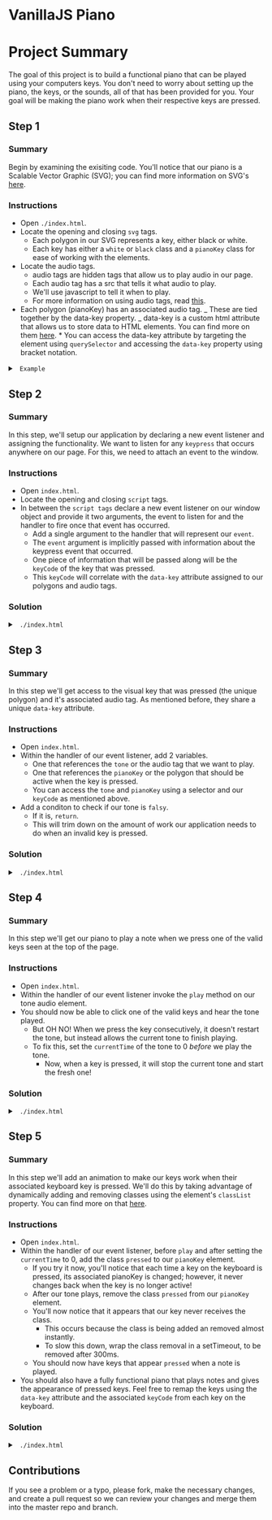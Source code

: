 # VanillaJS Piano

# Project Summary

The goal of this project is to build a functional piano that can be played using your computers keys. You don't need to worry about setting up the piano, the keys, or the sounds, all of that has been provided for you. Your goal will be making the piano work when their respective keys are pressed.
 
## Step 1

### Summary

Begin by examining the exisiting code. You'll notice that our piano is a Scalable Vector Graphic (SVG); you can find more information on SVG's <a href="https://www.w3schools.com/graphics/svg_intro.asp">here</a>.

### Instructions

- Open `./index.html`.
- Locate the opening and closing `svg` tags.
  - Each polygon in our SVG represents a key, either black or white.
  - Each key has either a `white` or `black` class and a `pianoKey` class for ease of working with the elements.
- Locate the audio tags.
  - audio tags are hidden tags that allow us to play audio in our page.
  - Each audio tag has a src that tells it what audio to play.
  - We'll use javascript to tell it when to play.
  - For more information on using audio tags, read <a href="https://www.w3schools.com/tags/ref_av_dom.asp">this</a>.
- Each polygon (pianoKey) has an associated audio tag.
  _ These are tied together by the data-key property.
  _ data-key is a custom html attribute that allows us to store data to HTML elements. You can find more on them <a href="https://www.w3schools.com/tags/att_global_data.asp">here</a>. \* You can access the data-key attribute by targeting the element using `querySelector` and accessing the `data-key` property using bracket notation.

<details>

<summary><code> Example </code></summary>

```js
// Here we're accessing the audio element with a data-key property of 65

const element = document.querySelector('audio[data-key="65"]');
```
</details>

## Step 2

### Summary

In this step, we'll setup our application by declaring a new event listener and assigning the functionality. We want to listen for any `keypress` that occurs anywhere on our page. For this, we need to attach an event to the window.

### Instructions

- Open `index.html`.
- Locate the opening and closing `script` tags.
- In between the `script tags` declare a new event listener on our window object and provide it two arguments, the event to listen for and the handler to fire once that event has occurred.
  - Add a single argument to the handler that will represent our `event`.
  - The `event` argument is implicitly passed with information about the keypress event that occurred.
  - One piece of information that will be passed along will be the `keyCode` of the key that was pressed.
  - This `keyCode` will correlate with the `data-key` attribute assigned to our polygons and audio tags.

### Solution

<details>

<summary> <code> ./index.html </code> </summary>

```js
window.addEventListener("keypress", function(keyPressEvent) {});
```

</details>

## Step 3

### Summary

In this step we'll get access to the visual key that was pressed (the unique polygon) and it's associated audio tag. As mentioned before, they share a unique `data-key` attribute.

### Instructions

- Open `index.html`.
- Within the handler of our event listener, add 2 variables.
  - One that references the `tone` or the audio tag that we want to play.
  - One that references the `pianoKey` or the polygon that should be active when the key is pressed.
  - You can access the `tone` and `pianoKey` using a selector and our `keyCode` as mentioned above.
- Add a conditon to check if our tone is `falsy`.
  - If it is, `return`.
  - This will trim down on the amount of work our application needs to do when an invalid key is pressed.

### Solution

<details>

<summary> <code> ./index.html </code> </summary>

```js
window.addEventListener("keypress", function(keyPressEvent) {
  const tone = document.querySelector(`audio[data-key="${keyPressEvent.keyCode}"]`);
  if (!tone) return;
  const pianoKey = document.querySelector(`.pianoKey[data-key="${keyPressEvent.keyCode}"]`);
});
```

</details>

## Step 4

### Summary

In this step we'll get our piano to play a note when we press one of the valid keys seen at the top of the page.

### Instructions

- Open `index.html`.
- Within the handler of our event listener invoke the `play` method on our tone audio element.
- You should now be able to click one of the valid keys and hear the tone played.
  - But OH NO! When we press the key consecutively, it doesn't restart the tone, but instead allows the current tone to finish playing.
  - To fix this, set the `currentTime` of the tone to 0 _before_ we play the tone.
    - Now, when a key is pressed, it will stop the current tone and start the fresh one!

### Solution

<details>

<summary> <code> ./index.html </code> </summary>

```js
window.addEventListener("keypress", function(keyPressEvent) {
  const tone = document.querySelector(`audio[data-key="${keyPressEvent.keyCode}"]`);
  if (!tone) return;
  const pianoKey = document.querySelector(`.pianoKey[data-key="${keyPressEvent.keyCode}"]`);
  tone.currentTime = 0;
  tone.play();
});
```

</details>

## Step 5

### Summary

In this step we'll add an animation to make our keys work when their associated keyboard key is pressed. We'll do this by taking advantage of dynamically adding and removing classes using the element's `classList` property. You can find more on that <a href="https://www.w3schools.com/jsref/prop_element_classlist.asp">here</a>.

### Instructions

- Open `index.html`.
- Within the handler of our event listener, before `play` and after setting the `currentTime` to 0, add the class `pressed` to our `pianoKey` element.
  - If you try it now, you'll notice that each time a key on the keyboard is pressed, its associated pianoKey is changed; however, it never changes back when the key is no longer active!
  - After our tone plays, remove the class `pressed` from our `pianoKey` element.
  - You'll now notice that it appears that our key never receives the class.
    - This occurs because the class is being added an removed almost instantly.
    - To slow this down, wrap the class removal in a setTimeout, to be removed after 300ms.
  - You should now have keys that appear `pressed` when a note is played.
- You should also have a fully functional piano that plays notes and gives the appearance of pressed keys. Feel free to remap the keys using the `data-key` attribute and the associated `keyCode` from each key on the keyboard.

### Solution

<details>

<summary> <code> ./index.html </code> </summary>

```js
window.addEventListener("keypress", function(keyPressEvent) {
  const tone = document.querySelector(`audio[data-key="${keyPressEvent.keyCode}"]`);
  if (!tone) return;
  const pianoKey = document.querySelector(`.pianoKey[data-key="${keyPressEvent.keyCode}"]`);
  tone.currentTime = 0;
  pianoKey.classList.add("pressed");
  tone.play();
  setTimeout(function() {
    pianoKey.classList.remove("pressed");
  }, 300);
});
```

</details>

## Contributions

If you see a problem or a typo, please fork, make the necessary changes, and create a pull request so we can review your changes and merge them into the master repo and branch.
